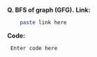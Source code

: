 **Q. BFS of graph (GFG).**
**Link:**
```bash
    paste link here
```

**Code:**
```bash
 Enter code here
```